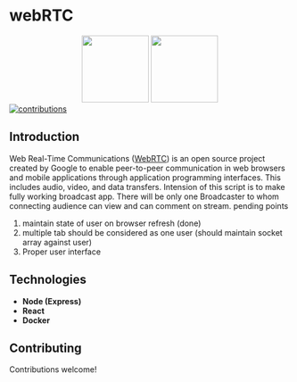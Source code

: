 <p align="center">
  <h1>webRTC</h1>
  <div style="text-align:center">
  <img height="120px" src="https://upload.wikimedia.org/wikipedia/commons/d/d9/Node.js_logo.svg" style="max-width:100%;">
<img height="120px" src="https://webrtc.github.io/webrtc-org/assets/images/webrtc-logo-vert-retro-dist.svg" style="max-width:100%;">
</div>
  <a href="https://github.com/zoomi-raja/webrtc">
    <img src="https://img.shields.io/badge/contributions-welcome-brightgreen.svg" alt="contributions" />
  </a>
</p>

## Introduction

Web Real-Time Communications ([WebRTC](https://webrtc.org/)) is an open source project created by Google to enable peer-to-peer communication in web browsers and mobile applications through application programming interfaces. This includes audio, video, and data transfers.
Intension of this script is to make fully working broadcast app. There will be only one Broadcaster to whom connecting audience can view and can comment on stream.
pending points
1. maintain state of user on browser refresh (done)
2. multiple tab should be considered as one user (should maintain socket array against user)
3. Proper user interface
## Technologies

- **Node (Express)**
- **React**
- **Docker**

## Contributing

Contributions welcome!

